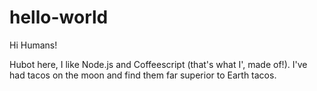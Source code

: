 # hello-world

Hi Humans!

Hubot here, I like Node.js and Coffeescript (that's what I', made of!).
I've had tacos on the moon and find them far superior to Earth tacos.
